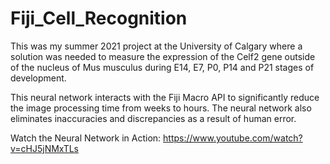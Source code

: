 # Fiji_Cell_Recognition

This was my summer 2021 project at the University of Calgary where a solution was needed to measure the expression of the Celf2 gene outside of the nucleus of Mus musculus during E14, E7, P0, P14 and P21 stages of development. 

This neural network interacts with the Fiji Macro API to significantly reduce the image processing time from weeks to hours. The neural network also eliminates inaccuracies and discrepancies as a result of human error. 

Watch the Neural Network in Action: https://www.youtube.com/watch?v=cHJ5jNMxTLs 

